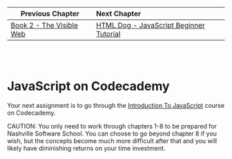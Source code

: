 | Previous Chapter | Next Chapter |
| ------------- |:-------------|
| [Book 2 - The Visible Web](../../book-2-the-visible-web/README.md) | [HTML Dog - JavaScript Beginner Tutorial](JS_DOG.md) |

<br/>
<br/>

# JavaScript on Codecademy

Your next assignment is to go through the [Introduction To JavaScript](https://www.codecademy.com/learn/introduction-to-javascript) course on Codecademy.

CAUTION: You only need to work through chapters 1-8 to be prepared for Nashville Software School. You can choose to go beyond chapter 8 if you wish, but the concepts become much more difficult after that and you will likely have diminishing returns on your time investment.